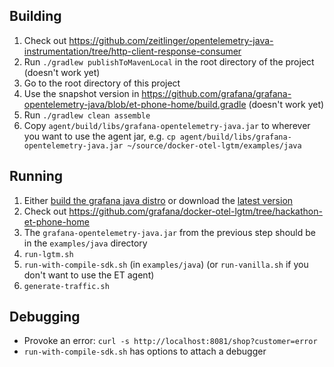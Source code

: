 ## Building
   
1. Check out https://github.com/zeitlinger/opentelemetry-java-instrumentation/tree/http-client-response-consumer
2. Run `./gradlew publishToMavenLocal` in the root directory of the project (doesn't work yet)
3. Go to the root directory of this project
4. Use the snapshot version in https://github.com/grafana/grafana-opentelemetry-java/blob/et-phone-home/build.gradle
    (doesn't work yet)
5. Run `./gradlew clean assemble`
6. Copy `agent/build/libs/grafana-opentelemetry-java.jar` to wherever you want to use the agent jar,
    e.g. `cp agent/build/libs/grafana-opentelemetry-java.jar ~/source/docker-otel-lgtm/examples/java`

## Running

1. Either [build the grafana java distro](#building) or download the
   [latest version](https://drive.google.com/file/d/1koGEMrqZZO6PEcD-hqYJvXYXLy_iCVM3/view?usp=sharing)
2. Check out https://github.com/grafana/docker-otel-lgtm/tree/hackathon-et-phone-home
3. The `grafana-opentelemetry-java.jar` from the previous step should be in the `examples/java` directory 
4. `run-lgtm.sh`
5. `run-with-compile-sdk.sh` (in `examples/java`) (or `run-vanilla.sh` if you don't want to use the ET agent)
6. `generate-traffic.sh`

## Debugging

- Provoke an error: `curl -s http://localhost:8081/shop?customer=error`
- `run-with-compile-sdk.sh` has options to attach a debugger

